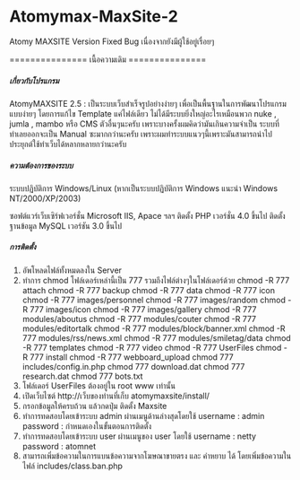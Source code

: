 # Atomymax-MaxSite-2
Atomy MAXSITE Version Fixed Bug เนื่องจากยังมีผู้ใช้อยู่เรื่อยๆ

=============== เนื้อความเดิม =============== 

#####  เกี่ยวกับโปรแกรม #####

AtomyMAXSITE 2.5 : 
เป็นระบบเว็บสำเร็จรูปอย่างง่ายๆ เพื่อเป็นพื้นฐานในการพัฒนาโปรแกรมแบบง่ายๆ 
โดยการแก้ไข Template แค่ไฟล์เดียว ไม่ได้มีระบบยิ่งใหญ่อะไรเหมือนพวก nuke , jumla , mambo 
หรือ CMS ตัวอื่นๆนะครับ เพราะบางครั้งผมคิดว่ามันเกินความจำเป็น ระบบที่ทำเลยออกจะเป็น Manual ซะมากกว่านะครับ 
เพราะผมทำระบบแนวๆนี้เพราะมันสามารถนำไปประยุกต์ใช้ทำเว็บได้หลากหลายกว่านะครับ


#####  ความต้องการของระบบ #####

ระบบปฏิบัติการ Windows/Linux (หากเป็นระบบปฏิบัติการ Windows แนะนำ Windows NT/2000/XP/2003) 

ซอฟต์แวร์เว็บเซิร์ฟเวอร์ชั่น Microsoft IIS, Apace ฯลฯ 
ติดตั้ง PHP เวอร์ชั่น 4.0 ขึ้นไป 
ติดตั้งฐานข้อมูล MySQL เวอร์ชัน 3.0 ขึ้นไป 


#####  การติดตั้ง #####

1. อัพโหลดไฟล์ทั้งหมดลงใน Server
2. ทำการ chmod โฟล์เดอร์เหล่านี้เป็น 777 รวมถึงไฟล์ต่างๆในโฟล์เดอร์ด้วย
chmod -R 777 attach
chmod -R 777 backup
chmod -R 777 data
chmod -R 777 icon
chmod -R 777 images/personnel
chmod -R 777 images/random
chmod -R 777 images/icon
chmod -R 777 images/gallery
chmod -R 777 modules/aboutus
chmod -R 777 modules/couter
chmod -R 777 modules/editortalk
chmod -R 777 modules/block/banner.xml
chmod -R 777 modules/rss/news.xml
chmod -R 777 modules/smiletag/data
chmod -R 777 templates
chmod -R 777 video
chmod -R 777 UserFiles
chmod -R 777 install
chmod -R 777 webboard_upload
chmod 777 includes/config.in.php
chmod 777 download.dat
chmod 777 research.dat
chmod 777 bots.txt
3. โฟล์เดอร์ UserFiles ต้องอยู่ใน root   www เท่านั้น
4. เปิดเว็บไซต์ http://เว็บของท่านที่เก็บ atomymaxsite/install/
5. กรอกข้อมูลให้ครบถ้วน แล้วกดปุ่ม ติดตั้ง Maxsite
6. ทำการทดสอบโดยเข้าระบบ admin ผ่านเมนูด้านล่างสุดโดยใช้ 
	username : admin
  password : กำหนดเองในขั้นตอนการติดตั้ง
7. ทำการทดสอบโดยเข้าระบบ user ผ่านเมนูของ user โดยใช้
	username : netty
	password : atomnet
8. สามารถเพิ่มข้อความในการแบนข้อความจากโฆษณาขายตรง และ คำหยาบ ได้
โดยเพิ่มข้อความในไฟล์
 includes/class.ban.php

